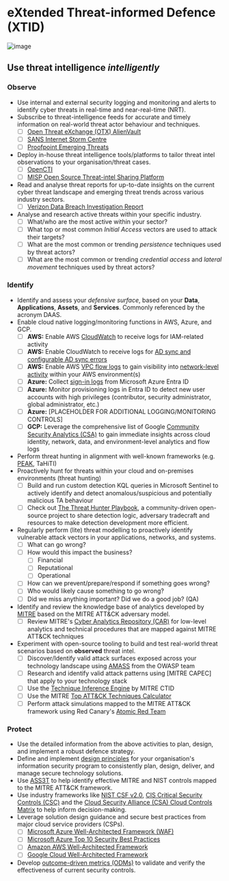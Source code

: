 # eXtended Threat-informed Defence (XTID)

![image](https://github.com/user-attachments/assets/273ac21c-5fef-416f-b20a-0a5a49aa772f)

## Use threat intelligence *intelligently*

### Observe
  * Use internal and external security logging and monitoring and alerts to identify cyber threats in real-time and near-real-time (NRT).
  * Subscribe to threat-intelligence feeds for accurate and timely information on real-world threat actor behaviour and techniques.
    - [ ] [Open Threat eXchange (OTX) AlienVault](https://otx.alienvault.com/)
    - [ ] [SANS Internet Storm Centre](https://isc.sans.edu/)
    - [ ] [Proofpoint Emerging Threats](https://rules.emergingthreats.net/)
   * Deploy in-house threat intelligence tools/platforms to tailor threat intel observations to your organisation/threat cases.
     - [ ] [OpenCTI](https://github.com/OpenCTI-Platform/opencti?tab=readme-ov-file)
     - [ ] [MISP Open Source Threat-intel Sharing Platform](https://www.misp-project.org/)
   * Read and analyse threat reports for up-to-date insights on the current cyber threat landscape and emerging threat trends across various industry sectors.
     - [ ] [Verizon Data Breach Investigation Report](https://www.verizon.com/business/en-au/resources/reports/dbir/)
   * Analyse and research active threats within your specific industry.
     - [ ] What/who are the most active within your sector?
     - [ ] What top or most common *Initial Access* vectors are used to attack their targets?
     - [ ] What are the most common or trending *persistence* techniques used by threat actors?
     - [ ] What are the most common or trending *credential access* and *lateral movement* techniques used by threat actors?

### Identify

  * Identify and assess your *defensive surface*, based on your **Data**, **Applications**, **Assets**, and **Services**. Commonly referenced by the acronym DAAS.
  * Enable cloud native logging/monitoring functions in AWS, Azure, and GCP.
    - [ ] **AWS:** Enable AWS [CloudWatch](https://docs.aws.amazon.com/AmazonCloudWatch/latest/monitoring/WhatIsCloudWatch.html) to receive logs for IAM-related activity
    - [ ] **AWS:** Enable CloudWatch to receive logs for [AD sync and configurable AD sync errors](https://docs.aws.amazon.com/singlesignon/latest/userguide/logging-ad-sync-errors.html)
    - [ ] **AWS:** Enable AWS [VPC flow logs](https://docs.aws.amazon.com/vpc/latest/userguide/flow-logs.html) to gain visibility into [network-level activity](https://docs.aws.amazon.com/AmazonCloudWatch/latest/monitoring/CloudWatch-Network-Monitoring-Sections.html) within your AWS environment(s)
    - [ ] **Azure:** Collect [sign-in logs](https://learn.microsoft.com/en-us/entra/identity/monitoring-health/concept-sign-ins) from Microsoft Azure Entra ID
    - [ ] **Azure:** Monitor provisioning logs in Entra ID to detect new user accounts with high privileges (contributor, security administrator, global administrator, etc.)
    - [ ] **Azure:** [PLACEHOLDER FOR ADDITIONAL LOGGING/MONITORING CONTROLS]
    - [ ] **GCP:** Leverage the comprehensive list of Google [Community Security Analytics (CSA)](https://github.com/GoogleCloudPlatform/security-analytics) to gain immediate insights across cloud identity, network, data, and environment-level analytics and flow logs
   
  * Perform threat hunting in alignment with well-known frameworks (e.g. [PEAK](https://www.splunk.com/en_us/blog/security/peak-threat-hunting-framework.html), TaHiTI)
  * Proactively hunt for threats within your cloud and on-premises environments (threat hunting)
    - [ ] Build and run custom detection KQL queries in Microsoft Sentinel to actively identify and detect anomalous/suspicious and potentially malicious TA behaviour
    - [ ] Check out [The Threat Hunter Playbook](https://threathunterplaybook.com/intro.html), a community-driven open-source project to share detection logic, adversary tradecraft and resources to make detection development more efficient. 
  * Regularly perform (lite) threat modelling to proactively identify vulnerable attack vectors in your applications, networks, and systems.
    - [ ] What can go wrong?
    - [ ] How would this impact the business?
      - [ ] Financial
      - [ ] Reputational
      - [ ] Operational
    - [ ] How can we prevent/prepare/respond if something goes wrong?
    - [ ] Who would likely cause something to go wrong?
    - [ ] Did we miss anything important? Did we do a good job? (QA)
  * Identify and review the knowledge base of analytics developed by [MITRE](https://www.mitre.org/) based on the MITRE ATT&CK adversary model.
    - [ ]  Review MITRE's [Cyber Analytics Repository (CAR)](https://car.mitre.org/) for low-level analytics and technical procedures that are mapped against MITRE ATT&CK techniques
          
  * Experiment with open-source tooling to build and test real-world threat scenarios based on **observed** threat intel.
    - [ ] Discover/Identify valid attack surfaces exposed across your technology landscape using [AMASS](https://github.com/owasp-amass/amass) from the OWASP team
    - [ ] Research and identify valid attack patterns using [MITRE CAPEC] that apply to your technology stack 
    - [ ] Use the [Technique Inference Engine](https://mitre-engenuity.org/cybersecurity/center-for-threat-informed-defense/our-work/technique-inference-engine/) by MITRE CTID
    - [ ] Use the MITRE [Top ATT&CK Techniques Calculator](https://top-attack-techniques.mitre-engenuity.org/#/calculator)
    - [ ] Perform attack simulations mapped to the MITRE ATT&CK framework using Red Canary's [Atomic Red Team](https://github.com/redcanaryco/atomic-red-team)
   
### Protect

  * Use the detailed information from the above activities to plan, design, and implement a robust defence strategy.
  * Define and implement [design principles](https://github.com/jalacloud/cybersecurity/blob/main/reference_architecture_development/security%20principals.md) for your organisation's information security program to consistently plan, design, deliver, and manage secure technology solutions.
  * Use [ASS3T](https://jasonlayton.com/resources/advanced-security-selection-evaluation-tool-ass3t-version-25) to help identify effective MITRE and NIST controls mapped to the MITRE ATT&CK framework.
  * Use industry frameworks like [NIST CSF v2.0](https://csf.tools/framework/csf-v2-0/), [CIS Critical Security Controls (CSC)](https://www.cisecurity.org/controls) and the [Cloud Security Alliance (CSA) Cloud Controls Matrix](https://cloudsecurityalliance.org/research/cloud-controls-matrix) to help inform decision-making.
  * Leverage solution design guidance and secure best practices from major cloud service providers (CSPs).
    - [ ] [Microsoft Azure Well-Architected Framework (WAF)](https://learn.microsoft.com/en-us/azure/well-architected/)
    - [ ] [Microsoft Azure Top 10 Security Best Practices](https://learn.microsoft.com/en-us/azure/cloud-adoption-framework/secure/security-top-10)
    - [ ] [Amazon AWS Well-Architected Framework](https://docs.aws.amazon.com/wellarchitected/latest/security-pillar/welcome.html)
    - [ ] [Google Cloud Well-Architected Framework](https://cloud.google.com/architecture/framework)
   * Develop [outcome-driven metrics (ODMs)](https://github.com/jalacloud/cybersecurity/blob/main/Outcome-driven%20Metrics/2024-09-odm-checklist.md) to validate and verify the effectiveness of current security controls. 

